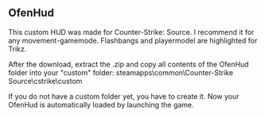 OfenHud
------------------------------------------------------
This custom HUD was made for Counter-Strike: Source. I recommend it for any movement-gamemode. Flashbangs and playermodel are highlighted for Trikz.

After the download, extract the .zip and copy all contents of the OfenHud folder into your "custom" folder:
steamapps\common\Counter-Strike Source\cstrike\custom

If you do not have a custom folder yet, you have to create it. 
Now your OfenHud is automatically loaded by launching the game.
